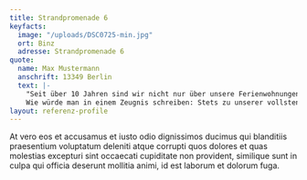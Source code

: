 ```yaml
---
title: Strandpromenade 6
keyfacts:
  image: "/uploads/DSC0725-min.jpg"
  ort: Binz
  adresse: Strandpromenade 6
quote:
  name: Max Mustermann
  anschrift: 13349 Berlin
  text: |-
    "Seit über 10 Jahren sind wir nicht nur über unsere Ferienwohnungen eng mit der Insel Rügen und vor allem mit Binz verbunden. In den ersten Jahren war die HGR leider noch nicht für die Verwaltung unserer Wohnungseigentümergemeinschaft "Prorer Wiek" zuständig. Glücklicherweise wurden wir 2008 bei der Villa "Hansa" - sozusagen zwangsweise (Erstverwalterbestellung des Bauträgers) - auf die HGR aufmerksam. Zwischenzeitlich wurde dieser Vertrag wieder einstimmig verlängert und auch die Residenz "Prorer Wiek" wird seit 2010 durch die HGR betreut. Frau Strehlow und Ihr Team leben das Thema WEG-Verwaltung.
    Wie würde man in einem Zeugnis schreiben: Stets zu unserer vollsten Zufriedenheit!"
layout: referenz-profile
---
```


At vero eos et accusamus et iusto odio dignissimos ducimus qui blanditiis praesentium voluptatum deleniti atque corrupti quos dolores et quas molestias excepturi sint occaecati cupiditate non provident, similique sunt in culpa qui officia deserunt mollitia animi, id est laborum et dolorum fuga.